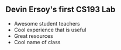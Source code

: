 ## Devin Ersoy's first CS193 Lab
- Awesome student teachers
- Cool experience that is useful
- Great resources
- Cool name of class
